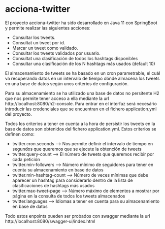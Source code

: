 # acciona-twitter

El proyecto acciona-twitter ha sido desarrollado en Java 11 con SpringBoot y permite realizar las siguientes acciones:

- Consultar los tweets.
- Consultat un tweet por id.
- Marcar un tweet como validado.
- Consultar los tweets validados por usuario.
- Consultat una clasificación de todos los hashtags disponibles
- Consultar una clasificación de los N hashtags más usados (default 10)

El almacenamiento de tweets se ha basado en un cron parametrable, el cuál va recuperando datos en un intervalo de tiempo
dónde almacena los tweets en una base de datos según unos critérios de configuración.

Para su almacenamiento se ha utilizado una base de datos no persitente H2 que nos permite tener acceso a ella
mediante la url http://localhost:8080/h2-console. Para entrar en el interfaz será necesário introducir las credenciales
que se encuentran en el fichero application.yml del proyecto.

Todos los criterios a tener en cuenta a la hora de persistir los tweets en la base de datos son obtenidos del fichero
application.yml.
Estos criterios se definen como:
- twitter.cron.seconds --> Nos permite definir el intervalo de tiempo en segundos que queremos que se ejecute la obtención de tweets
- twitter.query-count --> El número de tweets que queremos recibir por cada petición
- twitter.min-followers --> Número mínimo de seguidores para tener en cuenta su almacenamiento en base de datos
- twitter.min-hashtag-count --> Número de veces mínimas que debe aparecer un hashtag para considerarlo dentro de la lista de clasificaciones de hashtags más usados
- twitter.max-tweet-page --> Número máximo de elementos a mostrar por página en la consulta de todos los tweets almacenados
- twitter.languages --> Idiomas a tener en cuenta para su almacenamiento en base de datos

Todo estos enpoints pueden ser probados con swagger mediante la url http://localhost:8080/swagger-ui/index.html